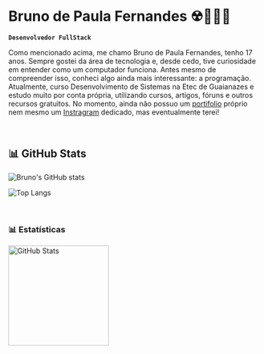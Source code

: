 # Bruno de Paula Fernandes ☢🧑🏽‍🎓

**`Desenvolvedor FullStack`**

Como mencionado acima, me chamo Bruno de Paula Fernandes, tenho 17 anos. Sempre gostei da área de tecnologia e, desde cedo, tive curiosidade em entender como um computador funciona. Antes mesmo de compreender isso, conheci algo ainda mais interessante: a programação. Atualmente, curso Desenvolvimento de Sistemas na Etec de Guaianazes e estudo muito por conta própria, utilizando cursos, artigos, fóruns e outros recursos gratuitos. No momento, ainda não possuo um [portifolio](/) próprio nem mesmo um [Instragram](/) dedicado, mas eventualmente terei!

<br/>

## 📊 GitHub Stats

![Bruno's GitHub stats](https://github-readme-stats.vercel.app/api?username=Bruno-D-Fernandes&show_icons=true&theme=tokyonight)

![Top Langs](https://github-readme-stats.vercel.app/api/top-langs/?username=Bruno-D-Fernandes&layout=compact&theme=tokyonight)

<br>


### 📊 Estatísticas

<p>
  <img 
    align="left" 
    alt="GitHub Stats" 
    height="200" 
    style="padding-right: 10px;" 
    src="https://github-readme-stats.vercel.app/api?username=Bruno-D-Fernandes&show_icons=true&theme=tokyonight&include_all_commits=true&locale=pt-br" 
  />
</p>
